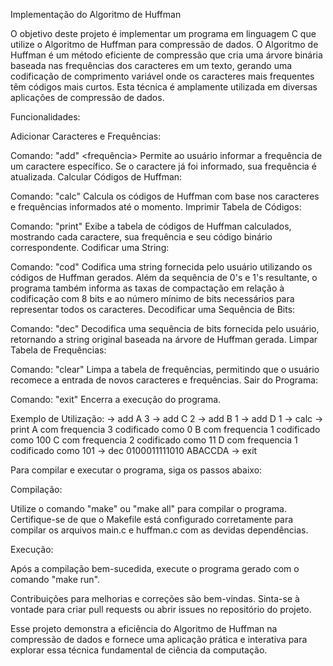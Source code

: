 Implementação do Algoritmo de Huffman

O objetivo deste projeto é implementar um programa em linguagem C que utilize o Algoritmo de Huffman para compressão de dados. O Algoritmo de Huffman é um método eficiente de compressão que cria uma árvore binária baseada nas frequências dos caracteres em um texto, gerando uma codificação de comprimento variável onde os caracteres mais frequentes têm códigos mais curtos. Esta técnica é amplamente utilizada em diversas aplicações de compressão de dados.

Funcionalidades:

Adicionar Caracteres e Frequências:

  Comando: "add" <caractere> <frequência>
  Permite ao usuário informar a frequência de um caractere específico. Se o caractere já foi informado, sua frequência é atualizada.
  Calcular Códigos de Huffman:
  
  Comando: "calc"
  Calcula os códigos de Huffman com base nos caracteres e frequências informados até o momento.
  Imprimir Tabela de Códigos:
  
  Comando: "print"
  Exibe a tabela de códigos de Huffman calculados, mostrando cada caractere, sua frequência e seu código binário correspondente.
  Codificar uma String:
  
  Comando: "cod" <string>
  Codifica uma string fornecida pelo usuário utilizando os códigos de Huffman gerados. Além da sequência de 0's e 1's resultante, o programa também informa as taxas de compactação em relação à codificação com 8 bits e ao número mínimo de bits necessários para representar todos os caracteres.
  Decodificar uma Sequência de Bits:
  
  Comando: "dec" <bits>
  Decodifica uma sequência de bits fornecida pelo usuário, retornando a string original baseada na árvore de Huffman gerada.
  Limpar Tabela de Frequências:
  
  Comando: "clear"
  Limpa a tabela de frequências, permitindo que o usuário recomece a entrada de novos caracteres e frequências.
  Sair do Programa:
  
  Comando: "exit"
  Encerra a execução do programa.

Exemplo de Utilização:
-> add A 3
-> add C 2
-> add B 1
-> add D 1
-> calc
-> print
A com frequencia 3 codificado como 0
B com frequencia 1 codificado como 100
C com frequencia 2 codificado como 11
D com frequencia 1 codificado como 101
-> dec 0100011111010
ABACCDA
-> exit

Para compilar e executar o programa, siga os passos abaixo:

Compilação:

Utilize o comando "make" ou "make all" para compilar o programa. Certifique-se de que o Makefile está configurado corretamente para compilar os arquivos main.c e huffman.c com as devidas dependências.

Execução:

Após a compilação bem-sucedida, execute o programa gerado com o comando "make run".

Contribuições para melhorias e correções são bem-vindas. Sinta-se à vontade para criar pull requests ou abrir issues no repositório do projeto.

Esse projeto demonstra a eficiência do Algoritmo de Huffman na compressão de dados e fornece uma aplicação prática e interativa para explorar essa técnica fundamental de ciência da computação.
